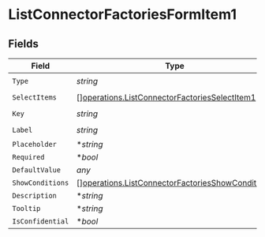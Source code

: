 # ListConnectorFactoriesFormItem1


## Fields

| Field                                                                                                                | Type                                                                                                                 | Required                                                                                                             | Description                                                                                                          | Example                                                                                                              |
| -------------------------------------------------------------------------------------------------------------------- | -------------------------------------------------------------------------------------------------------------------- | -------------------------------------------------------------------------------------------------------------------- | -------------------------------------------------------------------------------------------------------------------- | -------------------------------------------------------------------------------------------------------------------- |
| `Type`                                                                                                               | *string*                                                                                                             | :heavy_check_mark:                                                                                                   | N/A                                                                                                                  |                                                                                                                      |
| `SelectItems`                                                                                                        | [][operations.ListConnectorFactoriesSelectItem1](../../models/operations/listconnectorfactoriesselectitem1.md)       | :heavy_check_mark:                                                                                                   | N/A                                                                                                                  |                                                                                                                      |
| `Key`                                                                                                                | *string*                                                                                                             | :heavy_check_mark:                                                                                                   | N/A                                                                                                                  |                                                                                                                      |
| `Label`                                                                                                              | *string*                                                                                                             | :heavy_check_mark:                                                                                                   | N/A                                                                                                                  |                                                                                                                      |
| `Placeholder`                                                                                                        | **string*                                                                                                            | :heavy_minus_sign:                                                                                                   | N/A                                                                                                                  |                                                                                                                      |
| `Required`                                                                                                           | **bool*                                                                                                              | :heavy_minus_sign:                                                                                                   | N/A                                                                                                                  |                                                                                                                      |
| `DefaultValue`                                                                                                       | *any*                                                                                                                | :heavy_minus_sign:                                                                                                   | N/A                                                                                                                  | {}                                                                                                                   |
| `ShowConditions`                                                                                                     | [][operations.ListConnectorFactoriesShowCondition1](../../models/operations/listconnectorfactoriesshowcondition1.md) | :heavy_minus_sign:                                                                                                   | N/A                                                                                                                  |                                                                                                                      |
| `Description`                                                                                                        | **string*                                                                                                            | :heavy_minus_sign:                                                                                                   | N/A                                                                                                                  |                                                                                                                      |
| `Tooltip`                                                                                                            | **string*                                                                                                            | :heavy_minus_sign:                                                                                                   | N/A                                                                                                                  |                                                                                                                      |
| `IsConfidential`                                                                                                     | **bool*                                                                                                              | :heavy_minus_sign:                                                                                                   | N/A                                                                                                                  |                                                                                                                      |